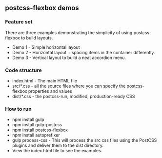 ## postcss-flexbox demos

### Feature set
There are three examples demonstrating the simplicity of using postcss-flexbox to build layouts.
* Demo 1 - Simple horizontal layout
* Demo 2 - Horizontal layout + spacing items in the container differently.
* Demo 3 - Vertical layout to build a neat accordion menu.

### Code structure
* index.html - The main HTML file
* src/*.css - all the source files where you can specify the postcss-flexbox properties and values
* dist/*.css - the postcss-run, modified, production-ready CSS

### How to run
* npm install gulp
* npm install gulp-postcss
* npm install postcss-flexbox
* npm install autoprefixer
* gulp process-css - This will process the src css files using the PostCSS plugins and deliver them to the dist directory.
* View the index.html file to see the examples.
